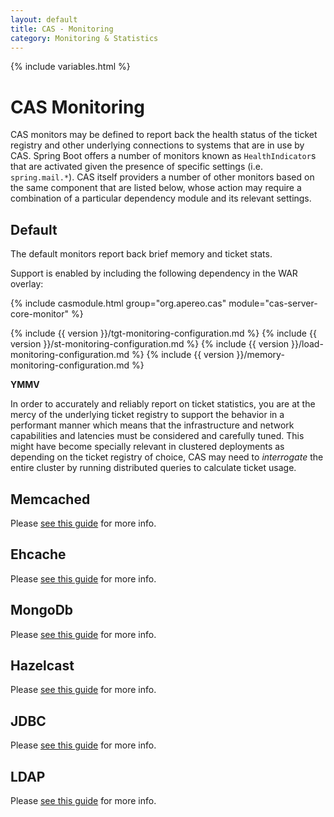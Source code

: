 ```yaml
---
layout: default
title: CAS - Monitoring
category: Monitoring & Statistics
---
```


{% include variables.html %}

# CAS Monitoring

CAS monitors may be defined to report back the health status of the ticket registry 
and other underlying connections to systems that are in use by CAS. Spring Boot 
offers a number of monitors known as `HealthIndicator`s that are activated given 
the presence of specific settings (i.e. `spring.mail.*`). CAS itself providers a 
number of other monitors based on the same component that are listed below, whose 
action may require a combination of a particular dependency module and its relevant settings.

## Default

The default monitors report back brief memory and ticket stats.

Support is enabled by including the following dependency in the WAR overlay:

{% include casmodule.html group="org.apereo.cas" module="cas-server-core-monitor" %}

{% include {{ version }}/tgt-monitoring-configuration.md %}
{% include {{ version }}/st-monitoring-configuration.md %}
{% include {{ version }}/load-monitoring-configuration.md %}
{% include {{ version }}/memory-monitoring-configuration.md %}

<div class="alert alert-warning"><strong>YMMV</strong><p>In order to accurately and reliably 
report on ticket statistics, you are at the mercy of the underlying ticket registry to support 
the behavior in a performant manner which means that the infrastructure and network capabilities 
and latencies must be considered and carefully tuned. This might have become specially relevant 
in clustered deployments as depending on the ticket registry of choice, CAS may need 
to <i>interrogate</i> the entire cluster by running distributed queries to calculate ticket usage.</p></div>

## Memcached

Please [see this guide](Configuring-Monitoring-Memcached.html) for more info.

## Ehcache

Please [see this guide](Configuring-Monitoring-Ehcache.html) for more info.

## MongoDb

Please [see this guide](Configuring-Monitoring-MongoDb.html) for more info.

## Hazelcast

Please [see this guide](Configuring-Monitoring-Hazelcast.html) for more info.

## JDBC

Please [see this guide](Configuring-Monitoring-JDBC.html) for more info.

## LDAP

Please [see this guide](Configuring-Monitoring-LDAP.html) for more info.


